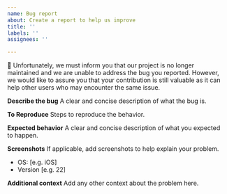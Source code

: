```yaml
---
name: Bug report
about: Create a report to help us improve
title: ''
labels: ''
assignees: ''

---
```


🛑 Unfortunately, we must inform you that our project is no longer maintained and we are unable to address the bug you reported. However, we would like to assure you that your contribution is still valuable as it can help other users who may encounter the same issue.  

**Describe the bug**
A clear and concise description of what the bug is.

**To Reproduce**
Steps to reproduce the behavior.

**Expected behavior**
A clear and concise description of what you expected to happen.

**Screenshots**
If applicable, add screenshots to help explain your problem.
- OS: [e.g. iOS]
- Version [e.g. 22]

**Additional context**
Add any other context about the problem here.